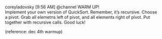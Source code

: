 coreyladovsky [9:56 AM]
@channel WARM UP!  
Implement your own version of QuickSort. Remember, it’s recursive. Choose a pivot. Grab all elemetns left of pivot, and all elements right of pivot. Put together with recursive calls. Good luck!

(reference: dec 4th warmup)
